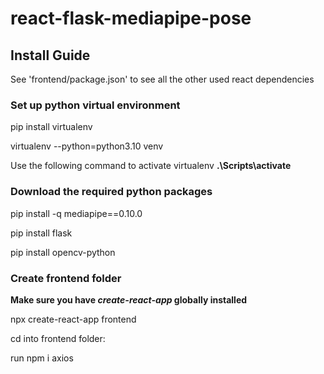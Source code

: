 # react-flask-mediapipe-pose

## Install Guide

See 'frontend/package.json' to see all the other used react dependencies

### Set up python virtual environment

pip install virtualenv

virtualenv --python=python3.10 venv

Use the following command to activate virtualenv
**.\Scripts\activate**

### Download the required python packages

pip install -q mediapipe==0.10.0

pip install flask

pip install opencv-python

### Create frontend folder

**Make sure you have _create-react-app_ globally installed**

npx create-react-app frontend

cd into frontend folder:

run npm i axios





